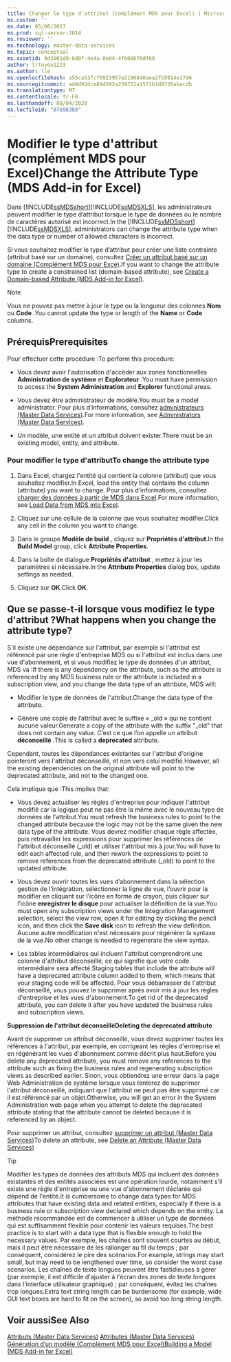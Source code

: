 ```yaml
---
title: Changer le type d’attribut (Complément MDS pour Excel) | Microsoft Docs
ms.custom: ''
ms.date: 03/06/2017
ms.prod: sql-server-2014
ms.reviewer: ''
ms.technology: master-data-services
ms.topic: conceptual
ms.assetid: 9d3001d9-8d0f-4e4a-8e04-4f666bf0df69
author: lrtoyou1223
ms.author: lle
ms.openlocfilehash: a55ca53fcf6923957e2196840aea2fb5914e1746
ms.sourcegitcommit: ad4d92dce894592a259721a1571b1d8736abacdb
ms.translationtype: MT
ms.contentlocale: fr-FR
ms.lasthandoff: 08/04/2020
ms.locfileid: "87698388"
---
```

# <a name="change-the-attribute-type-mds-add-in-for-excel"></a><span data-ttu-id="8fb1a-102">Modifier le type d'attribut (complément MDS pour Excel)</span><span class="sxs-lookup"><span data-stu-id="8fb1a-102">Change the Attribute Type (MDS Add-in for Excel)</span></span>
  <span data-ttu-id="8fb1a-103">Dans [!INCLUDE[ssMDSshort](../../includes/ssmdsshort-md.md)][!INCLUDE[ssMDSXLS](../../includes/ssmdsxls-md.md)], les administrateurs peuvent modifier le type d’attribut lorsque le type de données ou le nombre de caractères autorisé est incorrect.</span><span class="sxs-lookup"><span data-stu-id="8fb1a-103">In the [!INCLUDE[ssMDSshort](../../includes/ssmdsshort-md.md)][!INCLUDE[ssMDSXLS](../../includes/ssmdsxls-md.md)], administrators can change the attribute type when the data type or number of allowed characters is incorrect.</span></span>  
  
 <span data-ttu-id="8fb1a-104">Si vous souhaitez modifier le type d’attribut pour créer une liste contrainte (attribut basé sur un domaine), consultez [Créer un attribut basé sur un domaine &#40;Complément MDS pour Exce&#41;](create-a-domain-based-attribute-mds-add-in-for-excel.md).</span><span class="sxs-lookup"><span data-stu-id="8fb1a-104">If you want to change the attribute type to create a constrained list (domain-based attribute), see [Create a Domain-based Attribute &#40;MDS Add-in for Excel&#41;](create-a-domain-based-attribute-mds-add-in-for-excel.md).</span></span>  
  
> [!NOTE]  
>  <span data-ttu-id="8fb1a-105"> Vous ne pouvez pas mettre à jour le type ou la longueur des colonnes **Nom** ou **Code** .</span><span class="sxs-lookup"><span data-stu-id="8fb1a-105">You cannot update the type or length of the **Name** or **Code** columns.</span></span>  
  
## <a name="prerequisites"></a><span data-ttu-id="8fb1a-106">Prérequis</span><span class="sxs-lookup"><span data-stu-id="8fb1a-106">Prerequisites</span></span>  
 <span data-ttu-id="8fb1a-107">Pour effectuer cette procédure :</span><span class="sxs-lookup"><span data-stu-id="8fb1a-107">To perform this procedure:</span></span>  
  
-   <span data-ttu-id="8fb1a-108">Vous devez avoir l'autorisation d'accéder aux zones fonctionnelles **Administration de système** et **Explorateur** .</span><span class="sxs-lookup"><span data-stu-id="8fb1a-108">You must have permission to access the **System Administration** and **Explorer** functional areas.</span></span>  
  
-   <span data-ttu-id="8fb1a-109">Vous devez être administrateur de modèle.</span><span class="sxs-lookup"><span data-stu-id="8fb1a-109">You must be a model administrator.</span></span> <span data-ttu-id="8fb1a-110">Pour plus d’informations, consultez [administrateurs &#40;Master Data Services&#41;](../administrators-master-data-services.md).</span><span class="sxs-lookup"><span data-stu-id="8fb1a-110">For more information, see [Administrators &#40;Master Data Services&#41;](../administrators-master-data-services.md).</span></span>  
  
-   <span data-ttu-id="8fb1a-111">Un modèle, une entité et un attribut doivent exister.</span><span class="sxs-lookup"><span data-stu-id="8fb1a-111">There must be an existing model, entity, and attribute.</span></span>  
  
### <a name="to-change-the-attribute-type"></a><span data-ttu-id="8fb1a-112">Pour modifier le type d'attribut</span><span class="sxs-lookup"><span data-stu-id="8fb1a-112">To change the attribute type</span></span>  
  
1.  <span data-ttu-id="8fb1a-113">Dans Excel, chargez l'entité qui contient la colonne (attribut) que vous souhaitez modifier.</span><span class="sxs-lookup"><span data-stu-id="8fb1a-113">In Excel, load the entity that contains the column (attribute) you want to change.</span></span> <span data-ttu-id="8fb1a-114">Pour plus d’informations, consultez [charger des données à partir de MDS dans Excel](export-data-to-excel-from-master-data-services.md).</span><span class="sxs-lookup"><span data-stu-id="8fb1a-114">For more information, see [Load Data from MDS into Excel](export-data-to-excel-from-master-data-services.md).</span></span>  
  
2.  <span data-ttu-id="8fb1a-115">Cliquez sur une cellule de la colonne que vous souhaitez modifier.</span><span class="sxs-lookup"><span data-stu-id="8fb1a-115">Click any cell in the column you want to change.</span></span>  
  
3.  <span data-ttu-id="8fb1a-116">Dans le groupe **Modèle de build** , cliquez sur **Propriétés d'attribut**.</span><span class="sxs-lookup"><span data-stu-id="8fb1a-116">In the **Build Model** group, click **Attribute Properties**.</span></span>  
  
4.  <span data-ttu-id="8fb1a-117">Dans la boîte de dialogue **Propriétés d'attribut** , mettez à jour les paramètres si nécessaire.</span><span class="sxs-lookup"><span data-stu-id="8fb1a-117">In the **Attribute Properties** dialog box, update settings as needed.</span></span>  
  
5.  <span data-ttu-id="8fb1a-118">Cliquez sur **OK**.</span><span class="sxs-lookup"><span data-stu-id="8fb1a-118">Click **OK**.</span></span>  
  
## <a name="what-happens-when-you-change-the-attribute-type"></a><span data-ttu-id="8fb1a-119">Que se passe-t-il lorsque vous modifiez le type d'attribut ?</span><span class="sxs-lookup"><span data-stu-id="8fb1a-119">What happens when you change the attribute type?</span></span>  
 <span data-ttu-id="8fb1a-120">S'il existe une dépendance sur l'attribut, par exemple si l'attribut est référencé par une règle d'entreprise MDS ou si l'attribut est inclus dans une vue d'abonnement, et si vous modifiez le type de données d'un attribut, MDS va :</span><span class="sxs-lookup"><span data-stu-id="8fb1a-120">If there is any dependency on the attribute, such as the attribute is referenced by any MDS business rule or the attribute is included in a subscription view, and you change the data type of an attribute, MDS will:</span></span>  
  
-   <span data-ttu-id="8fb1a-121">Modifier le type de données de l'attribut.</span><span class="sxs-lookup"><span data-stu-id="8fb1a-121">Change the data type of the attribute.</span></span>  
  
-   <span data-ttu-id="8fb1a-122">Génère une copie de l’attribut avec le suffixe « _old » qui ne contient aucune valeur.</span><span class="sxs-lookup"><span data-stu-id="8fb1a-122">Generate a copy of the attribute with the suffix "_old" that does not contain any value.</span></span> <span data-ttu-id="8fb1a-123">C’est ce que l’on appelle un attribut **déconseillé** .</span><span class="sxs-lookup"><span data-stu-id="8fb1a-123">This is called a **deprecated** attribute.</span></span>  
  
 <span data-ttu-id="8fb1a-124">Cependant, toutes les dépendances existantes sur l'attribut d'origine pointeront vers l'attribut déconseillé, et non vers celui modifié.</span><span class="sxs-lookup"><span data-stu-id="8fb1a-124">However, all the existing dependencies on the original attribute will point to the deprecated attribute, and not to the changed one.</span></span>  
  
 <span data-ttu-id="8fb1a-125">Cela implique que :</span><span class="sxs-lookup"><span data-stu-id="8fb1a-125">This implies that:</span></span>  
  
-   <span data-ttu-id="8fb1a-126">Vous devez actualiser les règles d'entreprise pour indiquer l'attribut modifié car la logique peut ne pas être la même avec le nouveau type de données de l'attribut.</span><span class="sxs-lookup"><span data-stu-id="8fb1a-126">You must refresh the business rules to point to the changed attribute because the logic may not be the same given the new data type of the attribute.</span></span> <span data-ttu-id="8fb1a-127">Vous devrez modifier chaque règle affectée, puis retravailler les expressions pour supprimer les références de l'attribut déconseillé (_old) et utiliser l'attribut mis à jour.</span><span class="sxs-lookup"><span data-stu-id="8fb1a-127">You will have to edit each affected rule, and then rework the expressions to point to remove references from the deprecated attribute (_old) to point to the updated attribute.</span></span>  
  
-   <span data-ttu-id="8fb1a-128">Vous devez ouvrir toutes les vues d’abonnement dans la sélection gestion de l’intégration, sélectionner la ligne de vue, l’ouvrir pour la modifier en cliquant sur l’icône en forme de crayon, puis cliquer sur l’icône **enregistrer le disque** pour actualiser la définition de la vue.</span><span class="sxs-lookup"><span data-stu-id="8fb1a-128">You must open any subscription views under the Integration Management selection, select the view row, open it for editing by clicking the pencil icon, and then click the **Save disk** icon to refresh the view definition.</span></span> <span data-ttu-id="8fb1a-129">Aucune autre modification n'est nécessaire pour régénérer la syntaxe de la vue.</span><span class="sxs-lookup"><span data-stu-id="8fb1a-129">No other change is needed to regenerate the view syntax.</span></span>  
  
-   <span data-ttu-id="8fb1a-130">Les tables intermédiaires qui incluent l'attribut comprendront une colonne d'attribut déconseillé, ce qui signifie que votre code intermédiaire sera affecté.</span><span class="sxs-lookup"><span data-stu-id="8fb1a-130">Staging tables that include the attribute will have a deprecated attribute column added to them, which means that your staging code will be affected.</span></span> <span data-ttu-id="8fb1a-131">Pour vous débarrasser de l'attribut déconseillé, vous pouvez le supprimer après avoir mis à jour les règles d'entreprise et les vues d'abonnement.</span><span class="sxs-lookup"><span data-stu-id="8fb1a-131">To get rid of the deprecated attribute, you can delete it after you have updated the business rules and subscription views.</span></span>  
  
 <span data-ttu-id="8fb1a-132">**Suppression de l'attribut déconseillé**</span><span class="sxs-lookup"><span data-stu-id="8fb1a-132">**Deleting the deprecated attribute**</span></span>  
  
 <span data-ttu-id="8fb1a-133">Avant de supprimer un attribut déconseillé, vous devez supprimer toutes les références à l'attribut, par exemple, en corrigeant les règles d'entreprise et en régénérant les vues d'abonnement comme décrit plus haut.</span><span class="sxs-lookup"><span data-stu-id="8fb1a-133">Before you delete any deprecated attribute, you must remove any references to the attribute such as fixing the business rules and regenerating subscription views as described earlier.</span></span> <span data-ttu-id="8fb1a-134">Sinon, vous obtiendrez une erreur dans la page Web Administration de système lorsque vous tenterez de supprimer l'attribut déconseillé, indiquant que l'attribut ne peut pas être supprimé car il est référencé par un objet.</span><span class="sxs-lookup"><span data-stu-id="8fb1a-134">Otherwise, you will get an error in the System Administration web page when you attempt to delete the deprecated attribute stating that the attribute cannot be deleted because it is referenced by an object.</span></span>  
  
 <span data-ttu-id="8fb1a-135">Pour supprimer un attribut, consultez [supprimer un attribut &#40;Master Data Services&#41;](../delete-an-attribute-master-data-services.md)</span><span class="sxs-lookup"><span data-stu-id="8fb1a-135">To delete an attribute, see [Delete an Attribute &#40;Master Data Services&#41;](../delete-an-attribute-master-data-services.md)</span></span>  
  
> [!TIP]  
>  <span data-ttu-id="8fb1a-136">Modifier les types de données des attributs MDS qui incluent des données existantes et des entités associées est une opération lourde, notamment s'il existe une règle d'entreprise ou une vue d'abonnement déclarée qui dépend de l'entité.</span><span class="sxs-lookup"><span data-stu-id="8fb1a-136">It is cumbersome to change data types for MDS attributes that have existing data and related entities, especially if there is a business rule or subscription view declared which depends on the entity.</span></span> <span data-ttu-id="8fb1a-137">La méthode recommandée est de commencer à utiliser un type de données qui est suffisamment flexible pour contenir les valeurs requises.</span><span class="sxs-lookup"><span data-stu-id="8fb1a-137">The best practice is to start with a data type that is flexible enough to hold the necessary values.</span></span> <span data-ttu-id="8fb1a-138">Par exemple, les chaînes sont souvent courtes au début, mais il peut être nécessaire de les rallonger au fil du temps ; par conséquent, considérez le pire des scénarios.</span><span class="sxs-lookup"><span data-stu-id="8fb1a-138">For example, strings may start small, but may need to be lengthened over time, so consider the worst case scenarios.</span></span> <span data-ttu-id="8fb1a-139">Les chaînes de texte longues peuvent être fastidieuses à gérer (par exemple, il est difficile d'ajuster à l'écran des zones de texte longues dans l'interface utilisateur graphique) ; par conséquent, évitez les chaînes trop longues.</span><span class="sxs-lookup"><span data-stu-id="8fb1a-139">Extra text string length can be burdensome (for example, wide GUI text boxes are hard to fit on the screen), so avoid too long string length.</span></span>  
  
## <a name="see-also"></a><span data-ttu-id="8fb1a-140">Voir aussi</span><span class="sxs-lookup"><span data-stu-id="8fb1a-140">See Also</span></span>  
 <span data-ttu-id="8fb1a-141">[Attributs &#40;Master Data Services&#41;](../attributes-master-data-services.md) </span><span class="sxs-lookup"><span data-stu-id="8fb1a-141">[Attributes &#40;Master Data Services&#41;](../attributes-master-data-services.md) </span></span>  
 [<span data-ttu-id="8fb1a-142">Génération d’un modèle &#40;Complément MDS pour Excel&#41;</span><span class="sxs-lookup"><span data-stu-id="8fb1a-142">Building a Model &#40;MDS Add-in for Excel&#41;</span></span>](building-a-model-mds-add-in-for-excel.md)  
  
  
